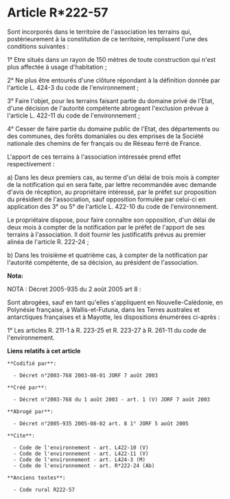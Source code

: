 # Article R*222-57

Sont incorporés dans le territoire de l'association les terrains qui, postérieurement à la constitution de ce territoire,
remplissent l'une des conditions suivantes :

1° Etre situés dans un rayon de 150 mètres de toute construction qui n'est plus affectée à usage d'habitation ;

2° Ne plus être entourés d'une clôture répondant à la définition donnée par l'article L. 424-3 du code de l'environnement ;

3° Faire l'objet, pour les terrains faisant partie du domaine privé de l'Etat, d'une décision de l'autorité compétente
abrogeant l'exclusion prévue à l'article L. 422-11 du code de l'environnement ;

4° Cesser de faire partie du domaine public de l'Etat, des départements ou des communes, des forêts domaniales ou des
emprises de la Société nationale des chemins de fer français ou de Réseau ferré de France.

L'apport de ces terrains à l'association intéressée prend effet respectivement :

a) Dans les deux premiers cas, au terme d'un délai de trois mois à compter de la notification qui en sera faite, par lettre
recommandée avec demande d'avis de réception, au propriétaire intéressé, par le préfet sur proposition du président de
l'association, sauf opposition formulée par celui-ci en application des 3° ou 5° de l'article L. 422-10 du code de
l'environnement.

Le propriétaire dispose, pour faire connaître son opposition, d'un délai de deux mois à compter de la notification par le
préfet de l'apport de ses terrains à l'association. Il doit fournir les justificatifs prévus au premier alinéa de l'article
R. 222-24 ;

b) Dans les troisième et quatrième cas, à compter de la notification par l'autorité compétente, de sa décision, au président
de l'association.

**Nota:**

NOTA : Décret 2005-935 du 2 août 2005 art 8 :

Sont abrogées, sauf en tant qu'elles s'appliquent en Nouvelle-Calédonie, en Polynésie française, à Wallis-et-Futuna, dans les
Terres australes et antarctiques françaises et à Mayotte, les dispositions énumérées ci-après :

1° Les articles R. 211-1 à R. 223-25 et R. 223-27 à R. 261-11 du code de l'environnement.

**Liens relatifs à cet article**

	**Codifié par**:

	  - Décret n°2003-768 2003-08-01 JORF 7 août 2003

	**Créé par**:

	  - Décret n°2003-768 du 1 août 2003 - art. 1 (V) JORF 7 août 2003

	**Abrogé par**:

	  - Décret n°2005-935 2005-08-02 art. 8 1° JORF 5 août 2005

	**Cite**:

	  - Code de l'environnement - art. L422-10 (V)
	  - Code de l'environnement - art. L422-11 (V)
	  - Code de l'environnement - art. L424-3 (M)
	  - Code de l'environnement - art. R*222-24 (Ab)

	**Anciens textes**:

	  - Code rural R222-57
